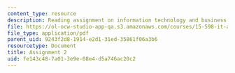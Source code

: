 ```yaml
---
content_type: resource
description: Reading assignment on information technology and business transformation.
file: https://ol-ocw-studio-app-qa.s3.amazonaws.com/courses/15-598-it-and-business-transformation-spring-2003/fe143c487a013e9e08e4d5a746ac20c2_asssignment2.pdf
file_type: application/pdf
parent_uid: 9243f2d8-1914-e2d1-31ed-35861f06a3b6
resourcetype: Document
title: Assignment 2
uid: fe143c48-7a01-3e9e-08e4-d5a746ac20c2
---
```

